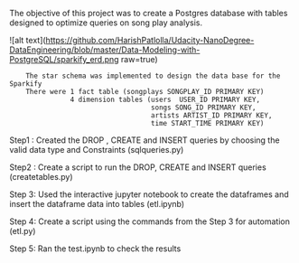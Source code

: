 The objective of this project was to create a Postgres database with tables designed to optimize queries 
on song play analysis.


![alt text](https://github.com/HarishPatlolla/Udacity-NanoDegree-DataEngineering/blob/master/Data-Modeling-with-PostgreSQL/sparkify_erd.png
raw=true)

        The star schema was implemented to design the data base for the Sparkify
        There were 1 fact table (songplays SONGPLAY_ID PRIMARY KEY) 
                   4 dimension tables (users  USER_ID PRIMARY KEY, 
                                       songs SONG_ID PRIMARY KEY, 
                                       artists ARTIST_ID PRIMARY KEY, 
                                       time START_TIME PRIMARY KEY)


Step1 : Created the DROP , CREATE and INSERT queries by choosing the valid data type and Constraints (sqlqueries.py)

Step2 : Create a script to run the DROP, CREATE and INSERT queries (createtables.py)

Step 3: Used the interactive jupyter notebook to create the dataframes and insert the dataframe data into tables (etl.ipynb)

Step 4: Create a script using the commands from the Step 3 for automation (etl.py)

Step 5: Ran the test.ipynb to check the results
